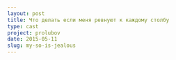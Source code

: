 ```yaml
---
layout: post
title: Что делать если меня ревнуют к каждому столбу
type: cast
project: prolubov
date: 2015-05-11
slug: my-so-is-jealous
---
```

